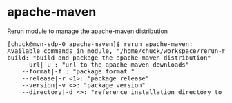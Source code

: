 apache-maven
============


Rerun module to manage the apache-maven distribution

<pre>
[chuck@mvn-sdp-0 apache-maven]$ rerun apache-maven:
Available commands in module, "/home/chuck/workspace/rerun-modules/apache-maven":
build: "build and package the apache-maven distribution"
    --url|-u <http://apache.mirrors.lucidnetworks.net/maven/maven-3>: "url to the apache-maven downloads"
    --format|-f <rpm>: "package format "
    --release|-r <1>: "package release"
    --version|-v <>: "package version"
    --directory|-d <>: "reference installation directory to package"
</pre>
